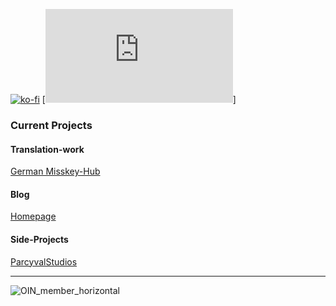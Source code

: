 [![ko-fi](https://ko-fi.com/img/githubbutton_sm.svg)](https://ko-fi.com/C0C6FT078) [![Fediverse](https://fediverse-share.uden.ai/buttons/button-3-medium.html)]

### Current Projects

#### Translation-work
[German Misskey-Hub](https://github.com/misskey-dev/misskey-hub-next/issues/280)

#### Blog
[Homepage](https://njbraun.de)

#### Side-Projects
[ParcyvalStudios](https://parcyvalstudios.com)

---
![OIN_member_horizontal](https://github.com/user-attachments/assets/8230b143-d9d9-4461-8c72-f82ed69252be)

